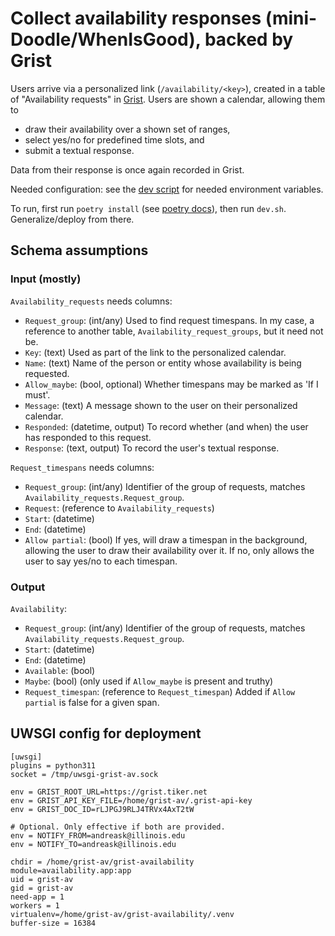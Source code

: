 # Collect availability responses (mini-Doodle/WhenIsGood), backed by Grist

Users arrive via a personalized link (`/availability/<key>`),
created in a table of "Availability requests" in
[Grist](https://github.com/gristlabs/grist-core).  Users are shown a calendar,
allowing them to

-   draw their availability over a shown set of ranges,
-   select yes/no for predefined time slots, and
-   submit a textual response.

Data from their response is once again recorded in Grist.

Needed configuration: see the [dev script](dev.sh) for needed
environment variables.

To run, first run `poetry install` (see [poetry
docs](https://python-poetry.org/docs/)), then run `dev.sh`. Generalize/deploy
from there.

## Schema assumptions

### Input (mostly)

`Availability_requests` needs columns:

-   `Request_group`: (int/any) Used to find request timespans.
    In my case, a reference to another table, `Availability_request_groups`, but
    it need not be.
-   `Key`: (text) Used as part of the link to the personalized
    calendar.
-   `Name`: (text) Name of the person or entity whose availability
    is being requested.
-   `Allow_maybe`: (bool, optional) Whether timespans may be marked as 'If I must'.
-   `Message`: (text) A message shown to the user on their
    personalized calendar.
-   `Responded`: (datetime, output) To record whether (and when) the user has
    responded to this request.
-   `Response`: (text, output) To record the user's textual response.

`Request_timespans` needs columns:

-   `Request_group`: (int/any) Identifier of the group of requests, matches
    `Availability_requests.Request_group`.
-   `Request`: (reference to `Availability_requests`)
-   `Start`: (datetime)
-   `End`: (datetime)
-   `Allow partial`: (bool) If yes, will draw a timespan in the background,
    allowing the user to draw their availability over it. If no, only allows
    the user to say yes/no to each timespan.

### Output

`Availability`:

-   `Request_group`: (int/any) Identifier of the group of requests, matches
    `Availability_requests.Request_group`.
-   `Start`: (datetime)
-   `End`: (datetime)
-   `Available`: (bool)
-   `Maybe`: (bool) (only used if `Allow_maybe` is present and truthy)
-   `Request_timespan`: (reference to `Request_timespan`)
    Added if `Allow partial` is false for a given span.

## UWSGI config for deployment

```
[uwsgi]
plugins = python311
socket = /tmp/uwsgi-grist-av.sock

env = GRIST_ROOT_URL=https://grist.tiker.net
env = GRIST_API_KEY_FILE=/home/grist-av/.grist-api-key
env = GRIST_DOC_ID=rLJPGJ9RLJ4TRVx4AxT2tW

# Optional. Only effective if both are provided.
env = NOTIFY_FROM=andreask@illinois.edu
env = NOTIFY_TO=andreask@illinois.edu

chdir = /home/grist-av/grist-availability
module=availability.app:app
uid = grist-av
gid = grist-av
need-app = 1
workers = 1
virtualenv=/home/grist-av/grist-availability/.venv
buffer-size = 16384
```
